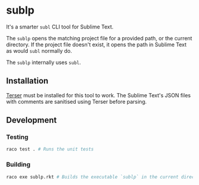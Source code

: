 # sublp

It's a smarter `subl` CLI tool for Sublime Text.

The `sublp` opens the matching project file for a provided path, or the current directory.
If the project file doesn't exist, it opens the path in Sublime Text as would `subl` normally do.

The `sublp` internally uses `subl`.

## Installation

[Terser](https://terser.org) must be installed for this tool to work. The Sublime Text's JSON files with comments are sanitised using Terser before parsing.

## Development

### Testing

```sh
raco test . # Runs the unit tests
```

### Building

```sh
raco exe sublp.rkt # Builds the executable `sublp` in the current directory
```
